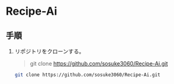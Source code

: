 # Recipe-Ai
## 手順
1. リポジトリをクローンする。
   > git clone https://github.com/sosuke3060/Recipe-Ai.git
   ```sh
   git clone https://github.com/sosuke3060/Recipe-Ai.git
   ```
